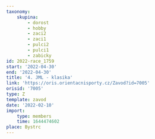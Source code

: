 ```yaml
---
taxonomy:
    skupina:
        - dorost
        - hobby
        - zaci2
        - zaci1
        - pulci2
        - pulci1
        - zabicky
id: 2022-race_1759
start: '2022-04-30'
end: '2022-04-30'
title: '4. JML - klasika'
link: 'https://oris.orientacnisporty.cz/Zavod?id=7005'
orisid: '7005'
type: Z
template: zavod
date: '2022-02-10'
import:
    type: members
    time: 1644474602
place: Bystrc
---
```


